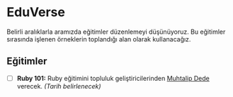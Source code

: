 # EduVerse

Belirli aralıklarla aramızda eğitimler düzenlemeyi düşünüyoruz. Bu eğitimler sırasında işlenen örneklerin toplandığı alan olarak kullanacağız.

## Eğitimler

- [ ] __Ruby 101:__ Ruby eğitimini topluluk geliştiricilerinden [Muhtalip Dede](https://github.com/orgs/futureverseofficial/people/muhtalipdede) verecek. _(Tarih belirlenecek)_
